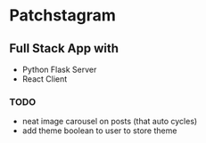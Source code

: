 # Patchstagram

## Full Stack App with
- Python Flask Server
- React Client


### TODO

- neat image carousel on posts (that auto cycles)
- add theme boolean to user to store theme


